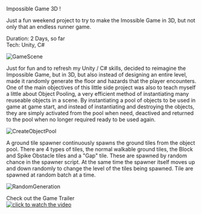 Impossible Game 3D !

Just a fun weekend project to try to make the Imossible Game in 3D, but not only that an endless runner game.  
  
Duration: 2 Days, so far  
Tech: Unity, C#  
  
![GameScene](https://github.com/nice1stu/ImpossibleGame3D/assets/112468923/3325d0c7-f4ea-426f-afa3-cbef5976fcb0)

Just for fun and to refresh my Unity / C# skills, decided to reimagine the Impossible Game, but in 3D, but also instead of designing an entire level, made it randomly generate the floor and hazards that the player encounters. One of the main objectives of this little side project was also to teach myself a little about Object Pooling, a very efficient method of instantiating many reuseable objects in a scene. By instantiating a pool of objects to be used in game at game start, and instead of instantiating and destroying the objects, they are simply activated from the pool when need, deactived and returned to the pool when no longer required ready to be used again.  

![CreateObjectPool](https://github.com/nice1stu/ImpossibleGame3D/assets/112468923/b4f8f97c-edc6-4ce5-afa0-ecf66ac3f698)

A ground tile spawner continuously spawns the ground tiles from the object pool. There are 4 types of tiles, the normal walkable ground tiles, the Block and Spike Obstacle tiles and a "Gap" tile. These are spawned by random chance in the spawner script. At the same time the spawner itself moves up and down randomly to change the level of the tiles being spawned. Tile are spawned at random batch at a time.  

![RandomGeneration](https://github.com/nice1stu/ImpossibleGame3D/assets/112468923/2869f532-cd98-4e49-a40e-7691ecc7daf4)

Check out the Game Trailer  
[![click to watch the video]((https://i9.ytimg.com/vi_webp/lCNW2TioChc/mq2.webp?sqp=CLyNjKkG-oaymwEmCMACELQB8quKqQMa8AEB-AH-CYAC0AWKAgwIABABGBUgcigRMA8=&rs=AOn4CLDiWFygDLd3LfSTkWlAF4g-uEVQPw)https://i9.ytimg.com/vi_webp/lCNW2TioChc/mq2.webp?sqp=CLyNjKkG-oaymwEmCMACELQB8quKqQMa8AEB-AH-CYAC0AWKAgwIABABGBUgcigRMA8=&rs=AOn4CLDiWFygDLd3LfSTkWlAF4g-uEVQPw)](https://youtu.be/lCNW2TioChc)  
